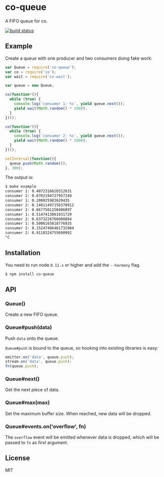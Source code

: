 
# co-queue

  A FIFO queue for co.
  
  [![build status](https://secure.travis-ci.org/segmentio/co-queue.png)](http://travis-ci.org/segmentio/co-queue)

## Example

  Create a queue with one producer and two consumers doing fake work:

```js
var Queue = require('co-queue');
var co = require('co');
var wait = require('co-wait');

var queue = new Queue;

co(function*(){
  while (true) {
    console.log('consumer 1: %s', yield queue.next());
    yield wait(Math.random() * 1000);
  }
})();

co(function*(){
  while (true) {
    console.log('consumer 2: %s', yield queue.next());
    yield wait(Math.random() * 1000);
  }
})();

setInterval(function(){
  queue.push(Math.random());
}, 300);
```

The output is:

```bash
$ make example
consumer 1: 0.4872316620312631
consumer 2: 0.8702194727957249
consumer 1: 0.200025983620435
consumer 2: 0.14811497158370912
consumer 2: 0.6677501150406897
consumer 1: 0.5147413061931729
consumer 2: 0.6373226766008884
consumer 1: 0.5006165818776935
consumer 2: 0.15247466461732984
consumer 2: 0.9118324755690992
^C
```

## Installation

  You need to run node `0.11.x` or higher and add the `--harmony` flag.

```bash
$ npm install co-queue
```

## API

### Queue()

  Create a new FIFO queue.

### Queue#push(data)

  Push `data` onto the queue.
  
  `Queue#push` is bound to the queue, so hooking into existing libraries is easy:
  
```js
emitter.on('data', queue.push);
stream.on('data', queue.push);
fn(queue.push);
```

### Queue#next()

  Get the next piece of data.

### Queue#max(max)

  Set the maximum buffer size. When reached, new data will be dropped.

### Queue#events.on('overflow', fn)

  The `overflow` event will be emitted whenever data is dropped, which will be passed to `fn` as first argument.

## License

  MIT

